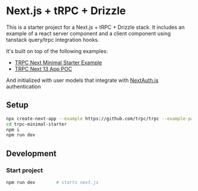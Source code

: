 # Next.js + tRPC + Drizzle

This is a starter project for a Next.js + tRPC + Drizzle stack. It includes an example
of a react server component and a client component using tanstack query/trpc integration hooks.

It's built on top of the following examples:
- [TRPC Next Minimal Starter Example](https://github.com/trpc/trpc/tree/next/examples/next-minimal-starter)
- [TRPC Next 13 App POC](https://github.com/devietti/trpc-next13-app)

And initialized with user models that integrate with [NextAuth.js](https://next-auth.js.org/) authentication

## Setup

```bash
npx create-next-app --example https://github.com/trpc/trpc --example-path examples/next-minimal-starter trpc-minimal-starter
cd trpc-minimal-starter
npm i
npm run dev
```

## Development

### Start project

```bash
npm run dev        # starts next.js
```
